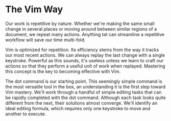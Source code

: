 The Vim Way
===========

Our work is repetitive by nature. Whether we're making the same small change in
several places or moving around between similar regions of a document, we
repeat many actions. Anything tat can streamline a repetitive workflow will
save our time multi-fold.

Vim is optimized for repetition. Its efficiency stems from the way it tracks
our most recent actions. We can always replay the last change with a single
keystroke. Powerful as this sounds, it's useless unless we learn to craft our
actions so that they perform a useful unit of work when replayed. Mastering
this concept is the key to becoming effective with Vim.

The dot command is our starting point. This seemingly simple command is the
most versatile tool in the box, an understanding it is the first step toward
Vim mastery. We'll work through a handful of simple editing tasks that can be
rapidly completed with the dot command. Although each task looks quite
different from the next, their solutions almost converge. We'll identify an
ideal editing formula, which requires only one keystroke to move and another
to execute.
